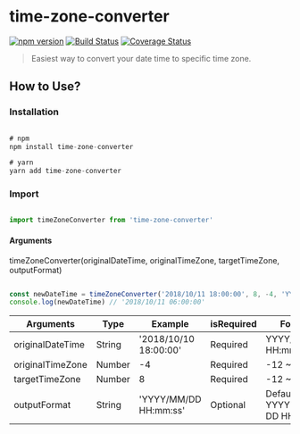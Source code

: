 # time-zone-converter
[![npm version](https://img.shields.io/npm/v/react.svg?style=flat)](https://www.npmjs.com/package/time-zone-converter)
[![Build Status](https://travis-ci.com/haha54carol/timeZoneConverter.svg?branch=master)](https://travis-ci.com/haha54carol/timeZoneConverter)
[![Coverage Status](https://coveralls.io/repos/github/haha54carol/timeZoneConverter/badge.svg?branch=master)](https://coveralls.io/github/haha54carol/timeZoneConverter?branch=master)
> Easiest way to convert your date time to specific time zone.

## How to Use?
### Installation

```javascript

# npm 
npm install time-zone-converter

# yarn
yarn add time-zone-converter

```

### Import
```javascript

import timeZoneConverter from 'time-zone-converter'

```
#### Arguments

timeZoneConverter(originalDateTime, originalTimeZone, targetTimeZone, outputFormat)


```javascript

const newDateTime = timeZoneConverter('2018/10/11 18:00:00', 8, -4, 'YYYY/MM/DD HH:mm:ss')
console.log(newDateTime) // '2018/10/11 06:00:00'

```

| Arguments | Type | Example | isRequired | Format |
| ------------ | ------------ | ------------ | ------------ | ------------ |
| originalDateTime | String | '2018/10/10 18:00:00' | Required | YYYY/MM/DD HH:mm:ss |
| originalTimeZone | Number | -4 | Required | -12 ~ 12 |
| targetTimeZone | Number | 8 | Required | -12 ~ 12 |
| outputFormat | String | 'YYYY/MM/DD HH:mm:ss' |  Optional | Default is YYYY-MM-DD HH:mm:ss |

